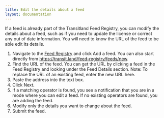 ```yaml
---
title: Edit the details about a feed
layout: documentation
---
```


If a feed is already part of the Transitland Feed Registry, you can modify the details about a feed, such as if you need to update the license or correct any out of date information. You will need to know the URL of the feed to be able edit its details.

1. Navigate to the [Feed Registry](https://transit.land/feed-registry/) and click Add a feed. You can also start directly from https://transit.land/feed-registry/feeds/new.
2. Find the URL of the feed. You can get the URL by clicking a feed in the Feed Registry and looking under the Feed Details section. Note: To replace the URL of an existing feed, enter the new URL here. 
3. Paste the address into the text box.
4. Click Next.
5. If a matching operator is found, you see a notification that you are in a mode where you can edit a feed. If no existing operators are found, you are adding the feed.
6. Modify only the details you want to change about the feed. 
7. Submit the feed.


